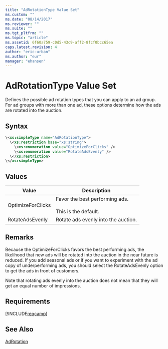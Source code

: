 ```yaml
---
title: "AdRotationType Value Set"
ms.custom: ""
ms.date: "08/14/2017"
ms.reviewer: ""
ms.suite: ""
ms.tgt_pltfrm: ""
ms.topic: "article"
ms.assetid: 6f60a759-c0d5-43c9-aff2-8fcf0bcc65ea
caps.latest.revision: 4
author: "eric-urban"
ms.author: "eur"
manager: "ehansen"
---
```

# AdRotationType Value Set
Defines the possible ad rotation types that you can apply to an ad group. For ad groups with more than one ad, these options determine how the ads are rotated into the auction.

## Syntax

```xml
\<xs:simpleType name="AdRotationType">
  \<xs:restriction base="xs:string">
    \<xs:enumeration value="OptimizeForClicks" />
    \<xs:enumeration value="RotateAdsEvenly" />
  \</xs:restriction>
\</xs:simpleType>
```

## Values

|Value|Description|
|---------|---------------|
|OptimizeForClicks|Favor the best performing ads.<br /><br />This is the default.|
|RotateAdsEvenly|Rotate ads evenly into the auction.|

## Remarks
Because the OptimizeForClicks favors the best performing ads, the likelihood that new ads will be rotated into the auction in the near future is reduced. If you add seasonal ads or if you want to experiment with the ad copy of underperforming ads, you should select the RotateAdsEvenly option to get the ads in front of customers.

Note that rotating ads evenly into the auction does not mean that they will get an equal number of impressions.

## Requirements
[!INCLUDE[reqcamp](../campaign-api/includes/reqcamp.md)]
## See Also
[AdRotation](../campaign-api/adrotation-data-object.md)

